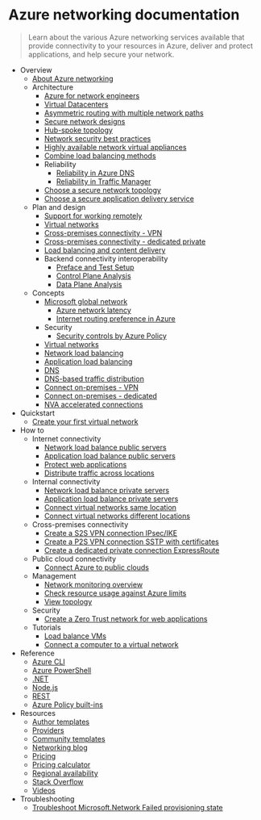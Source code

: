 # Azure networking documentation
> Learn about the various Azure networking services available that provide connectivity to your resources in Azure, deliver and protect applications, and help secure your network.
  - Overview
    - [About Azure networking](https://learn.microsoft.com/en-us/azure/networking/fundamentals/networking-overview)
    - Architecture
      - [Azure for network engineers](https://learn.microsoft.com/en-us/azure/networking/azure-for-network-engineers)
      - [Virtual Datacenters](https://learn.microsoft.com/azure/architecture/vdc/networking-virtual-datacenter)
      - [Asymmetric routing with multiple network paths](https://learn.microsoft.com/en-us/azure/expressroute/expressroute-asymmetric-routing?toc=%2fazure%2fnetworking%2ftoc.json)
      - [Secure network designs](https://learn.microsoft.com/azure/cloud-adoption-framework/reference/networking-vdc?toc=%2fazure%2fnetworking%2ftoc.json)
      - [Hub-spoke topology](https://learn.microsoft.com/azure/architecture/reference-architectures/hybrid-networking/hub-spoke)
      - [Network security best practices](https://learn.microsoft.com/en-us/azure/security/fundamentals/network-best-practices?toc=%2fazure%2fnetworking%2ftoc.json)
      - [Highly available network virtual appliances](https://learn.microsoft.com/azure/architecture/reference-architectures/dmz/nva-ha)
      - [Combine load balancing methods](https://learn.microsoft.com/en-us/azure/traffic-manager/traffic-manager-load-balancing-azure?toc=%2fazure%2fnetworking%2ftoc.json)
      - Reliability
        - [Reliability in Azure DNS](https://learn.microsoft.com/en-us/azure/reliability/reliability-dns?toc=%2fazure%2fnetworking%2ftoc.json)
        - [Reliability in Traffic Manager](https://learn.microsoft.com/en-us/azure/reliability/reliability-traffic-manager?toc=%2fazure%2fnetworking%2ftoc.json)
      - [Choose a secure network topology](https://learn.microsoft.com/en-us/azure/networking/secure-network-topology)
      - [Choose a secure application delivery service](https://learn.microsoft.com/en-us/azure/networking/secure-application-delivery)
    - Plan and design
      - [Support for working remotely](https://learn.microsoft.com/en-us/azure/networking/working-remotely-support)
      - [Virtual networks](https://learn.microsoft.com/en-us/azure/virtual-network/virtual-network-vnet-plan-design-arm?toc=%2fazure%2fnetworking%2ftoc.json)
      - [Cross-premises connectivity - VPN](https://learn.microsoft.com/en-us/azure/vpn-gateway/vpn-gateway-about-vpngateways?toc=%2fazure%2fnetworking%2ftoc.json)
      - [Cross-premises connectivity - dedicated private](https://learn.microsoft.com/en-us/azure/expressroute/expressroute-workflows?toc=%2fazure%2fnetworking%2ftoc.json)
      - [Load balancing and content delivery](https://learn.microsoft.com/en-us/azure/networking/load-balancer-content-delivery/)
      - Backend connectivity interoperability
        - [Preface and Test Setup](https://learn.microsoft.com/en-us/azure/networking/connectivity-interoperability-preface)
        - [Control Plane Analysis](https://learn.microsoft.com/en-us/azure/networking/connectivity-interoperability-control-plane)
        - [Data Plane Analysis](https://learn.microsoft.com/en-us/azure/networking/connectivity-interoperability-data-plane)
    - Concepts
      - [Microsoft global network](https://learn.microsoft.com/en-us/azure/networking/microsoft-global-network)
        - [Azure network latency](https://learn.microsoft.com/en-us/azure/networking/azure-network-latency)
        - [Internet routing preference in Azure](https://learn.microsoft.com/en-us/azure/virtual-network/ip-services/routing-preference-overview)
      - Security
        - [Security controls by Azure Policy](https://learn.microsoft.com/en-us/azure/networking/security-controls-policy)
      - [Virtual networks](https://learn.microsoft.com/en-us/azure/virtual-network/virtual-networks-overview?toc=%2fazure%2fnetworking%2ftoc.json)
      - [Network load balancing](https://learn.microsoft.com/en-us/azure/load-balancer/load-balancer-overview?toc=%2fazure%2fnetworking%2ftoc.json)
      - [Application load balancing](https://learn.microsoft.com/en-us/azure/application-gateway/overview?toc=%2fazure%2fnetworking%2ftoc.json)
      - [DNS](https://learn.microsoft.com/en-us/azure/dns/dns-overview?toc=%2fazure%2fnetworking%2ftoc.json)
      - [DNS-based traffic distribution](https://learn.microsoft.com/en-us/azure/traffic-manager/traffic-manager-overview?toc=%2fazure%2fnetworking%2ftoc.json)
      - [Connect on-premises - VPN](https://learn.microsoft.com/en-us/azure/vpn-gateway/vpn-gateway-about-vpngateways?toc=%2fazure%2fnetworking%2ftoc.json)
      - [Connect on-premises - dedicated](https://learn.microsoft.com/en-us/azure/expressroute/expressroute-introduction?toc=%2fazure%2fnetworking%2ftoc.json)
      - [NVA accelerated connections](https://learn.microsoft.com/en-us/azure/networking/nva-accelerated-connections)
  - Quickstart
    - [Create your first virtual network](https://learn.microsoft.com/en-us/azure/virtual-network/quick-create-portal?toc=%2fazure%2fnetworking%2ftoc.json)
  - How to
    - Internet connectivity
      - [Network load balance public servers](https://learn.microsoft.com/en-us/azure/load-balancer/quickstart-load-balancer-standard-public-portal?toc=%2fazure%2fnetworking%2ftoc.json)
      - [Application load balance public servers](https://learn.microsoft.com/en-us/azure/application-gateway/quick-create-portal?toc=%2fazure%2fnetworking%2ftoc.json)
      - [Protect web applications](https://learn.microsoft.com/en-us/azure/web-application-firewall/ag/application-gateway-web-application-firewall-portal?toc=%2fazure%2fnetworking%2ftoc.json)
      - [Distribute traffic across locations](https://learn.microsoft.com/en-us/azure/traffic-manager/traffic-manager-configure-geographic-routing-method?toc=%2fazure%2fnetworking%2ftoc.json)
    - Internal connectivity
      - [Network load balance private servers](https://learn.microsoft.com/en-us/azure/load-balancer/quickstart-load-balancer-standard-internal-portal?toc=%2fazure%2fnetworking%2ftoc.json)
      - [Application load balance private servers](https://learn.microsoft.com/en-us/azure/application-gateway/application-gateway-ilb-arm?toc=%2fazure%2fnetworking%2ftoc.json)
      - [Connect virtual networks same location](https://learn.microsoft.com/en-us/azure/virtual-network/tutorial-connect-virtual-networks-portal?toc=%2fazure%2fnetworking%2ftoc.json)
      - [Connect virtual networks different locations](https://learn.microsoft.com/en-us/azure/vpn-gateway/vpn-gateway-howto-vnet-vnet-resource-manager-portal?toc=%2fazure%2fnetworking%2ftoc.json)
    - Cross-premises connectivity
      - [Create a S2S VPN connection IPsec/IKE](https://learn.microsoft.com/en-us/azure/vpn-gateway/tutorial-site-to-site-portal?toc=%2fazure%2fnetworking%2ftoc.json)
      - [Create a P2S VPN connection SSTP with certificates](https://learn.microsoft.com/en-us/azure/vpn-gateway/point-to-site-certificate-gateway?toc=%2fazure%2fnetworking%2ftoc.json)
      - [Create a dedicated private connection ExpressRoute](https://learn.microsoft.com/en-us/azure/expressroute/expressroute-howto-circuit-portal-resource-manager?toc=%2fazure%2fnetworking%2ftoc.json)
    - Public cloud connectivity
      - [Connect Azure to public clouds](https://learn.microsoft.com/en-us/azure/expressroute/expressroute-connect-azure-to-public-cloud?toc=%2fazure%2fnetworking%2ftoc.json)
    - Management
      - [Network monitoring overview](https://learn.microsoft.com/en-us/azure/networking/network-monitoring-overview)
      - [Check resource usage against Azure limits](https://learn.microsoft.com/en-us/azure/networking/check-usage-against-limits)
      - [View topology](https://learn.microsoft.com/en-us/azure/network-watcher/network-insights-topology?toc=%2fazure%2fnetworking%2ftoc.json)
    - Security
      - [Create a Zero Trust network for web applications](https://learn.microsoft.com/en-us/azure/networking/create-zero-trust-network-web-apps)
    - Tutorials
      - [Load balance VMs](https://learn.microsoft.com/en-us/azure/load-balancer/quickstart-load-balancer-standard-public-portal)
      - [Connect a computer to a virtual network](https://learn.microsoft.com/en-us/azure/vpn-gateway/point-to-site-certificate-gateway?toc=%2fazure%2fnetworking%2ftoc.json)
  - Reference
    - [Azure CLI](https://learn.microsoft.com/cli/azure/network)
    - [Azure PowerShell](https://learn.microsoft.com/powershell/module/az.network/)
    - [.NET](https://learn.microsoft.com/dotnet/api/microsoft.azure.management.network)
    - [Node.js](https://azure.microsoft.com/develop/nodejs/)
    - [REST](https://learn.microsoft.com/rest/api/virtual-network/)
    - [Azure Policy built-ins](https://learn.microsoft.com/en-us/azure/networking/policy-reference)
  - Resources
    - [Author templates](https://learn.microsoft.com/en-us/azure/azure-resource-manager/templates/syntax?toc=%2fazure%2fnetworking%2ftoc.json)
    - [Providers](https://learn.microsoft.com/en-us/azure/networking/networking-partners-msp)
    - [Community templates](https://azure.microsoft.com/resources/templates/)
    - [Networking blog](https://azure.microsoft.com/blog/category/networking/)
    - [Pricing](https://azure.microsoft.com/pricing)
    - [Pricing calculator](https://azure.microsoft.com/pricing/calculator/)
    - [Regional availability](https://azure.microsoft.com/regions/services/)
    - [Stack Overflow](https://stackoverflow.com/questions/tagged/azure-virtual-network)
    - [Videos](https://azure.microsoft.com/resources/videos/index/?services=virtual-network)
  - Troubleshooting
    - [Troubleshoot Microsoft.Network Failed provisioning state](https://learn.microsoft.com/en-us/azure/networking/troubleshoot-failed-state)
